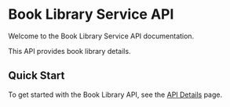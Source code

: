 # Book Library Service API

Welcome to the Book Library Service API documentation.

This API provides book library details.

## Quick Start

To get started with the Book Library API, see the [API Details](api-details.md) page.
